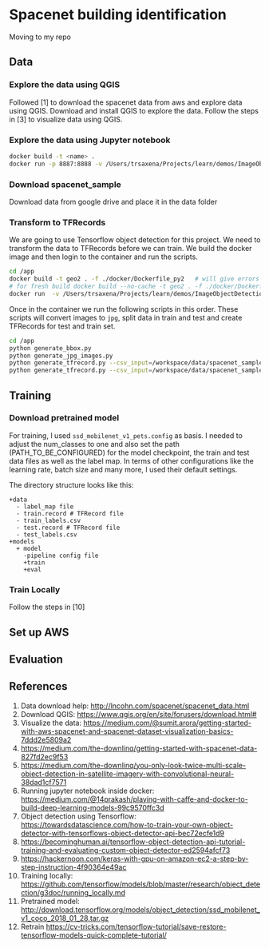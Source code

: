 # Spacenet building identification

Moving to my repo

## Data 

### Explore the data using QGIS

Followed [1] to download the spacenet data from aws and explore data using QGIS. Download and install QGIS to explore the data. Follow the steps in [3] to visualize data using QGIS. 

### Explore the data using Jupyter notebook

```bash
docker build -t <name> .
docker run -p 8887:8888 -v /Users/trsaxena/Projects/learn/demos/ImageObjectDetection/spacenet_building_detection/notebooks:/model1/notebooks -v /Users/trsaxena/Projects/learn/demos/ImageObjectDetection/spacenet_building_detection/data:/model1/data -it <name>
``` 

### Download spacenet_sample 
Download data from google drive and place it in the data folder 

### Transform to TFRecords

We are going to use Tensorflow object detection for this project. We need to transform the data to TFRecords before we can train. We build the docker image and then login to the container and run the scripts.
 
```bash
cd /app
docker build -t geo2 . -f ./docker/Dockerfile_py2   # will give errors but build successfully
# for fresh build docker build --no-cache -t geo2 . -f ./docker/Dockerfile_py2 
docker run  -v /Users/trsaxena/Projects/learn/demos/ImageObjectDetection/spacenet_building_detection/data:/workspace/data -it geo /bin/bash
```
Once in the container we run the following scripts in this order. These scripts will  convert images to `jpg`, split data in train and test and create TFRecords for test and train set.

```bash
cd /app 
python generate_bbox.py
python generate_jpg_images.py
python generate_tfrecord.py --csv_input=/workspace/data/spacenet_sample/AOI_2_Vegas_Train/output/data/train_labels.csv  --output_path=/workspace/data/spacenet_sample/AOI_2_Vegas_Train/output/data/train.record
python generate_tfrecord.py --csv_input=/workspace/data/spacenet_sample/AOI_2_Vegas_Train/output/data/test_labels.csv  --output_path=/workspace/data/spacenet_sample/AOI_2_Vegas_Train/output/data/test.record
```

## Training
 

### Download pretrained model
For training, I used `ssd_mobilenet_v1_pets.config` as basis. I needed to adjust the num_classes to one and also set the path (PATH_TO_BE_CONFIGURED) for the model checkpoint, the train and test data files as well as the label map. In terms of other configurations like the learning rate, batch size and many more, I used their default settings.

The directory structure looks like this: 
```
+data
  - label_map file
  - train.record # TFRecord file
  - train_labels.csv
  - test.record # TFRecord file
  - test_labels.csv
+models
  + model
    -pipeline config file
    +train
    +eval
```



### Train Locally 
Follow the steps in [10]


## Set up AWS 


## Evaluation
 

## References 
1. Data download help: http://lncohn.com/spacenet/spacenet_data.html
2. Download QGIS: https://www.qgis.org/en/site/forusers/download.html# 
3. Visualize the data: https://medium.com/@sumit.arora/getting-started-with-aws-spacenet-and-spacenet-dataset-visualization-basics-7ddd2e5809a2
4. https://medium.com/the-downlinq/getting-started-with-spacenet-data-827fd2ec9f53
5. https://medium.com/the-downlinq/you-only-look-twice-multi-scale-object-detection-in-satellite-imagery-with-convolutional-neural-38dad1cf7571
6. Running jupyter notebook inside docker: https://medium.com/@14prakash/playing-with-caffe-and-docker-to-build-deep-learning-models-99c9570ffc3d
7. Object detection using Tensorflow: https://towardsdatascience.com/how-to-train-your-own-object-detector-with-tensorflows-object-detector-api-bec72ecfe1d9
8. https://becominghuman.ai/tensorflow-object-detection-api-tutorial-training-and-evaluating-custom-object-detector-ed2594afcf73
9. https://hackernoon.com/keras-with-gpu-on-amazon-ec2-a-step-by-step-instruction-4f90364e49ac
10. Training locally: https://github.com/tensorflow/models/blob/master/research/object_detection/g3doc/running_locally.md
11. Pretrained model: http://download.tensorflow.org/models/object_detection/ssd_mobilenet_v1_coco_2018_01_28.tar.gz
12. Retrain https://cv-tricks.com/tensorflow-tutorial/save-restore-tensorflow-models-quick-complete-tutorial/

